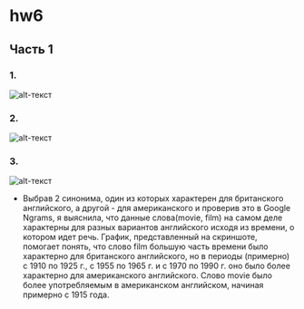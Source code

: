 # hw6
## Часть 1
### 1.
![alt-текст](https://pp.userapi.com/c834401/v834401703/112be7/TP917i_x8zs.jpg "Необязательный титул")
### 2.
![alt-текст](https://pp.userapi.com/c834401/v834401610/112134/9dmNldbORkI.jpg "Необязательный титул")
### 3.
![alt-текст](https://pp.userapi.com/c845217/v845217610/24374/SGxWPrFljtc.jpg "Необязательный титул")
* Выбрав 2 синонима, один из которых характерен для британского английского, а другой - для американского и проверив это в Google Ngrams, я выяснила, что данные слова(movie, film) на самом деле характерны для разных вариантов английского исходя из времени, о котором идет речь. График, представленный на скриншоте, помогает понять, что слово film большую часть времени было характерно для британского английского, но в периоды (примерно) с 1910 по 1925 г., с 1955 по 1965 г. и с 1970 по 1990 г. оно было более характерно для американского английского. Слово movie было более употребляемым в американском английском, начиная примерно с 1915 года. 
